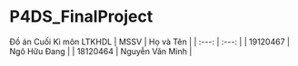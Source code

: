 # P4DS_FinalProject
Đồ án Cuối Kì môn LTKHDL
| MSSV | Họ và Tên |
| :---: | :---: |
| 19120467 | Ngô Hữu Đang | 
| 18120464 | Nguyễn Văn Minh | 
